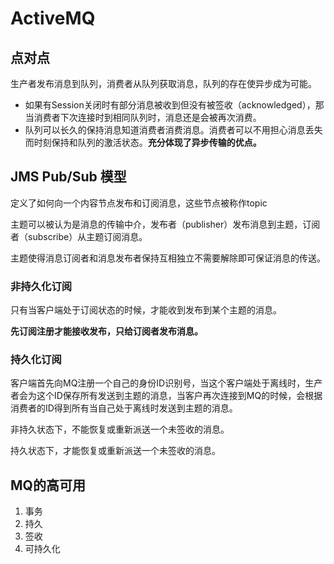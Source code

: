 # ActiveMQ

## 点对点

生产者发布消息到队列，消费者从队列获取消息，队列的存在使异步成为可能。

- 如果有Session关闭时有部分消息被收到但没有被签收（acknowledged），那当消费者下次连接时到相同队列时，消息还是会被再次消费。
- 队列可以长久的保持消息知道消费者消费消息。消费者可以不用担心消息丢失而时刻保持和队列的激活状态。**充分体现了异步传输的优点。**

## JMS Pub/Sub 模型

定义了如何向一个内容节点发布和订阅消息，这些节点被称作topic

主题可以被认为是消息的传输中介，发布者（publisher）发布消息到主题，订阅者（subscribe）从主题订阅消息。

主题使得消息订阅者和消息发布者保持互相独立不需要解除即可保证消息的传送。

### 非持久化订阅

只有当客户端处于订阅状态的时候，才能收到发布到某个主题的消息。

**先订阅注册才能接收发布，只给订阅者发布消息。**

### 持久化订阅

客户端首先向MQ注册一个自己的身份ID识别号，当这个客户端处于离线时，生产者会为这个ID保存所有发送到主题的消息，当客户再次连接到MQ的时候，会根据消费者的ID得到所有当自己处于离线时发送到主题的消息。

非持久状态下，不能恢复或重新派送一个未签收的消息。

持久状态下，才能恢复或重新派送一个未签收的消息。

## MQ的高可用

1. 事务
2. 持久
3. 签收
4. 可持久化